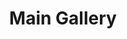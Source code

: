 ---
layout: album_gallery
title: "Main Gallery"
description: "Overview of all albums"
active: gallery
header-img: "img/gallery-bg.jpg"
images:

- image_path: /bachhuyentrang25/0/20210714_174802_217081490_1099860267084177_2524700292537242566_n.jpg
  resource: instagram
  gallery-folder: /gallery/bachhuyentrang25/
  gallery-name: "Bạch Huyền Trang"
  gallery-date: April 2025
- image_path: /baohatran704/-1/20200528_142109_100986267_2638279633052340_3085845918647152570_n.jpg
  resource: instagram
  gallery-folder: /gallery/baohatran704/
  gallery-name: "Trần Bảo Hà"
  gallery-date: April 2025
- image_path: /beeemm_/0/20240509_153014_442659139_360947013665138_8742187422583581297_n.jpg
  resource: instagram
  gallery-folder: /gallery/beeemm_/
  gallery-name: "Lâm Vũ Song Tuyến"
  gallery-date: April 2025
- image_path: /chaucoor/1/20240929_120958_461572030_889145716127394_3458511529200602532_n.jpg
  resource: instagram
  gallery-folder: /gallery/chaucoor/
  gallery-name: "Ngọc Châu"
  gallery-date: April 2025
- image_path: /chin_19022/-1/20230928_185052_382983729_18102062236347304_7800917273703947200_n.jpg
  resource: instagram
  gallery-folder: /gallery/chin_19022/
  gallery-name: "Thuy Trang Nguyen"
  gallery-date: April 2025
- image_path: /clothes/Japan/1129664858235022_432480786_1129665404901634_760168394356745822_n.jpg
  resource: facebook
  gallery-folder: /gallery/clothes/
  gallery-name: "ALBUMS"
  gallery-date: March 2025
- image_path: dyngyn.nt/20230416_092921_330007422_571062348339813_6252361284827574522_n.jpg
  resource: instagram
  gallery-folder: /gallery/dyngyn.nt/
  gallery-name: "album"
  gallery-date: N/A
- image_path: /HQT/ao_dai/762715875901005_420133952_762716192567640_35923821224375938_n.jpg
  resource: facebook
  gallery-folder: /gallery/HQT/
  gallery-name: "ALBUMS"
  gallery-date: March 2025
- image_path: /iamhaiiii/1/20240901_174400_457796672_415278688257805_344931263974637662_n.jpg
  resource: instagram
  gallery-folder: /gallery/iamhaiiii/
  gallery-name: "Trịnh Thị Hải"
  gallery-date: April 2025
- image_path: /imnotteee/0/20230708_204014_358195670_973763437271548_1350541097785631601_n.jpg
  resource: instagram
  gallery-folder: /gallery/imnotteee/
  gallery-name: "Thùy Trang"
  gallery-date: April 2025
- image_path: /imphuon.g/-1/20230301_184148_333466255_209784844929959_870494974932525911_n.jpg
  resource: instagram
  gallery-folder: /gallery/imphuon.g/
  gallery-name: "Thuy Phuong Ng"
  gallery-date: April 2025
- image_path: /instagram.com/dyngyn.nt/20250105_213731_472845546_1117002483473409_5522336523392579430_n.jpg
  resource: instagram
  gallery-folder: /gallery/index/
  gallery-name: "ALBUMS"
  gallery-date: N/A
- image_path: /KIA/black/1922416864824020_362305844_1922416844824022_4516055923126103301_n.jpg
  resource: facebook
  gallery-folder: /gallery/KIA/
  gallery-name: "ALBUMS"
  gallery-date: March 2025
- image_path: /leileinavie/binkini/20250212_192844_479182439_18066589882855820_3514476004942541700_n.jpg
  resource: instagram
  gallery-folder: /gallery/leileinavie/
  gallery-name: "ALBUMS"
  gallery-date: April 2025
- image_path: /lemylan/Quần dài (1)/234 (1).jpg
  resource: facebook
  gallery-folder: /gallery/lemylan/
  gallery-name: "ALBUMS"
  gallery-date: March 2025
- image_path: /linhlig1102/1/20240812_205924_455110135_18287749018201852_3740627638064852260_n.jpg
  resource: instagram
  gallery-folder: /gallery/linhlig1102/
  gallery-name: "𝓝𝓰𝓾𝔂𝓮̂̃𝓷 𝓣𝓱𝓲̣ 𝓣𝓱𝓾𝔂̀ 𝓛𝓲𝓷𝓱"
  gallery-date: April 2025
- image_path: /luc.thuyy/-1/20240821_134608_456070250_1178707433394546_8175831326391307364_n.jpg
  resource: instagram
  gallery-folder: /gallery/luc.thuyy/
  gallery-name: "Nguyễn Thùy"
  gallery-date: April 2025
- image_path: /maitho9x/bikini/20220316_124433_275816476_558220568628813_2084447659965782734_n.jpg
  resource: instagram
  gallery-folder: /gallery/maitho9x/
  gallery-name: "ALBUMS"
  gallery-date: April 2025
- image_path: /minhminh_014/ao_dai/Snaptik.app_74672772318495081043.jpg
  resource: instagram
  gallery-folder: /gallery/minhminh_014/
  gallery-name: "ALBUMS"
  gallery-date: April 2025
- image_path: /MyLinh/0/917165223867799_470044517_917165227201132_4000076254710638246_n.jpg
  resource: facebook
  gallery-folder: /gallery/MyLinh/
  gallery-name: "ALBUMS"
  gallery-date: March 2025
- image_path: /ngocxx.12/-1/20240302_184649_431218885_3520371491607121_8179991250327909934_n.jpg
  resource: instagram
  gallery-folder: /gallery/ngocxx.12/
  gallery-name: "Chunn ✿∘ɷ∘✿"
  gallery-date: April 2025
- image_path: /NguyenNhu(nana)/1/1005249320676577_362286357_1005249317343244_2719347205115088550_n.jpg
  resource: facebook
  gallery-folder: /gallery/NguyenNhu(nana)/
  gallery-name: "ALBUMS"
  gallery-date: March 2025
- image_path: /QuynhAlee/1/259902142708400_469782124_962595615772379_543864227249946729_n.jpg
  resource: facebook
  gallery-folder: /gallery/QuynhAlee/
  gallery-name: "ALBUMS"
  gallery-date: March 2025
- image_path: /teamy_99/0/20241111_120643_466751757_18443536492065911_8565889349297706494_n.jpg
  resource: instagram
  gallery-folder: /gallery/teamy_99/
  gallery-name: "Nguyễn Trà My"
  gallery-date: April 2025
- image_path: /tienbabie_24/contset_2/1751577192363265_484354611_1799865504201100_2434089475319885544_n.jpg
  resource: instagram
  gallery-folder: /gallery/tienbabie_24/
  gallery-name: "Trần Bích Triều Tiên"
  gallery-date: April 2025
- image_path: tienbabie_dtth/set_0 (1).jpg
  resource: instagram
  gallery-folder: /gallery/tienbabie_dtth/
  gallery-name: "album"
  gallery-date: N/A
- image_path: /trangg.phaam/0/20220609_201026_286493453_562212858856192_6877022489613627004_n.jpg
  resource: instagram
  gallery-folder: /gallery/trangg.phaam/
  gallery-name: "Trang Phạm (Huyen Trang Pham)"
  gallery-date: April 2025
- image_path: /TranHongVan/New folder/361574605_1006684887442861_3278226802160671015_n.jpg
  resource: facebook
  gallery-folder: /gallery/TranHongVan/
  gallery-name: "ALBUMS"
  gallery-date: March 2025
- image_path: /TranThiQuynhMy/10/7970799692963195_447429211_7970805096295988_6113911617501637507_n.jpg
  resource: facebook
  gallery-folder: /gallery/TranThiQuynhMy/
  gallery-name: "ALBUMS"
  gallery-date: March 2025
- image_path: /uyntu.tr/-1/20230724_191228_362267912_17906716925801078_3278745501067647060_n.jpg
  resource: instagram
  gallery-folder: /gallery/uyntu.tr/
  gallery-name: "Trần Ngọc Tú Uyên"
  gallery-date: April 2025
---